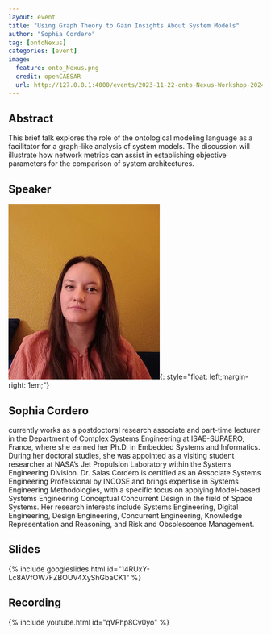 ```yaml
---
layout: event
title: "Using Graph Theory to Gain Insights About System Models"
author: "Sophia Cordero"
tag: [ontoNexus]
categories: [event]
image:
  feature: onto_Nexus.png
  credit: openCAESAR
  url: http://127.0.0.1:4000/events/2023-11-22-onto-Nexus-Workshop-2024
---
```


## Abstract
This brief talk explores the role of the ontological modeling language as a facilitator for a graph-like analysis of system models. The discussion will illustrate how network metrics can assist in establishing objective parameters for the comparison of system architectures.

## Speaker

![Sophia Cordero](img/Salas.jpeg){: style="float: left;margin-right: 1em;"}

<h2>Sophia Cordero</h2> currently works as a postdoctoral research associate and part-time lecturer in the Department of Complex Systems Engineering at ISAE-SUPAERO, France, where she earned her Ph.D. in Embedded Systems and Informatics. During her doctoral studies, she was appointed as a visiting student researcher at NASA’s Jet Propulsion Laboratory within the Systems Engineering Division. Dr. Salas Cordero is certified as an Associate Systems Engineering Professional by INCOSE and brings expertise in Systems Engineering Methodologies, with a specific focus on applying Model-based Systems Engineering Conceptual Concurrent Design in the field of Space Systems. Her research interests include Systems Engineering, Digital Engineering, Design Engineering, Concurrent Engineering, Knowledge Representation and Reasoning, and Risk and Obsolescence Management.

## Slides

{% include googleslides.html id="14RUxY-Lc8AVfOW7FZBOUV4XyShGbaCK1" %}

## Recording

{% include youtube.html id="qVPhp8Cv0yo" %}